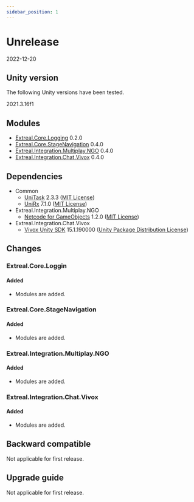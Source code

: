 ```yaml
---
sidebar_position: 1
---
```


# Unrelease

2022-12-20

## Unity version

The following Unity versions have been tested.

2021.3.16f1

## Modules

- [Extreal.Core.Logging](https://github.com/extreal-dev/Extreal.Core.Logging) 0.2.0
- [Extreal.Core.StageNavigation](https://github.com/extreal-dev/Extreal.Core.StageNavigation) 0.4.0
- [Extreal.Integration.Multiplay.NGO](https://github.com/extreal-dev/Extreal.Integration.Multiplay.NGO) 0.4.0
- [Extreal.Integration.Chat.Vivox](https://github.com/extreal-dev/Extreal.Integration.Chat.Vivox) 0.4.0

## Dependencies

- Common
  - [UniTask](https://github.com/Cysharp/UniTask) 2.3.3 ([MIT License](https://github.com/Cysharp/UniTask/blob/master/LICENSE))
  - [UniRx](https://github.com/neuecc/UniRx) 7.1.0 ([MIT License](https://github.com/neuecc/UniRx/blob/master/LICENSE))
- Extreal.Integration.Multiplay.NGO
  - [Netcode for GameObjects](https://github.com/Unity-Technologies/com.unity.netcode.gameobjects) 1.2.0 ([MIT License](https://github.com/Unity-Technologies/com.unity.netcode.gameobjects/blob/develop/LICENSE.md))
- Extreal.Integration.Chat.Vivox
  - [Vivox Unity SDK](https://docs.vivox.com/v5/general/unity/15_1_190000/en-us/Default.htm) 15.1.190000 ([Unity Package Distribution License](https://unity.com/legal/licenses/unity-package-distribution-license))

## Changes

### Extreal.Core.Loggin

#### Added

- Modules are added.

### Extreal.Core.StageNavigation

#### Added

- Modules are added.

### Extreal.Integration.Multiplay.NGO

#### Added

- Modules are added.

### Extreal.Integration.Chat.Vivox

#### Added

- Modules are added.

## Backward compatible

Not applicable for first release.

## Upgrade guide

Not applicable for first release.
